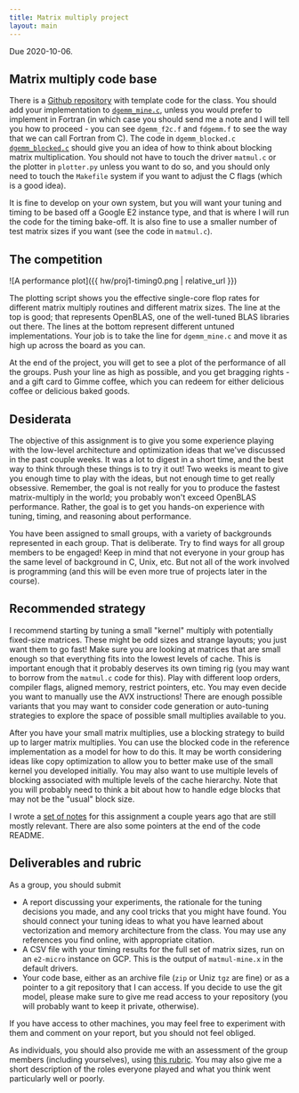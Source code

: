 ```yaml
---
title: Matrix multiply project
layout: main
---
```


Due 2020-10-06.

## Matrix multiply code base

There is a [Github repository](https://github.com/cs5220-f20/matmul-project)
with template code for the class.  You should add your implementation
to
[`dgemm_mine.c`](https://github.com/cs5220-f20/matmul-project/blob/master/dgemm_mine.c),
unless you would prefer to implement in Fortran (in which case you
should send me a note and I will tell you how to proceed - you can see
`dgemm_f2c.f` and `fdgemm.f` to see the way that we can call Fortran
from C).  The code in `dgemm_blocked.c`
[`dgemm_blocked.c`](https://github.com/cs5220-f20/matmul-project/blob/master/dgemm_blocked.c)
should give you an idea of how to think about blocking matrix
multiplication.  You should not have to touch the driver `matmul.c` or
the plotter in `plotter.py` unless you want to do so, and you should
only need to touch the `Makefile` system if you want to adjust the C
flags (which is a good idea).

It is fine to develop on your own system, but you will want your
tuning and timing to be based off a Google E2 instance type, and that
is where I will run the code for the timing bake-off.  It is also fine
to use a smaller number of test matrix sizes if you want (see the code
in `matmul.c`).

## The competition

![A performance plot]({{ hw/proj1-timing0.png | relative_url }})

The plotting script shows you the effective single-core flop rates for
different matrix multiply routines and different matrix sizes.  The
line at the top is good; that represents OpenBLAS, one of the
well-tuned BLAS libraries out there.  The lines at the bottom
represent different untuned implementations.  Your job is to take the
line for `dgemm_mine.c` and move it as high up across the board as you
can.

At the end of the project, you will get to see a plot of the
performance of all the groups.  Push your line as high as possible,
and you get bragging rights - and a gift card to Gimme coffee, which
you can redeem for either delicious coffee or delicious baked goods.

## Desiderata

The objective of this assignment is to give you some experience
playing with the low-level architecture and optimization ideas
that we've discussed in the past couple weeks.  It was a lot to digest
in a short time, and the best way to think through these things is to
try it out!  Two weeks is meant to give you enough time to play with
the ideas, but not enough time to get really obsessive.  Remember, the
goal is not really for you to produce the fastest matrix-multiply in
the world; you probably won't exceed OpenBLAS performance.  Rather,
the goal is to get you hands-on experience with tuning, timing, and
reasoning about performance.

You have been assigned to small groups, with a variety of backgrounds
represented in each group.  That is deliberate.  Try to find ways for
all group members to be engaged!  Keep in mind that not everyone in
your group has the same level of background in C, Unix, etc.  But not
all of the work involved is programming (and this will be even more
true of projects later in the course).

## Recommended strategy

I recommend starting by tuning a small "kernel" multiply with
potentially fixed-size matrices.  These might be odd sizes and strange
layouts; you just want them to go fast!  Make sure you are looking at
matrices that are small enough so that everything fits into the lowest
levels of cache.  This is important enough that it probably deserves
its own timing rig (you may want to borrow from the `matmul.c` code
for this).  Play with different loop orders, compiler flags,
aligned memory, restrict pointers, etc.  You may even decide you want
to manually use the AVX instructions!  There are enough possible
variants that you may want to consider code generation or auto-tuning
strategies to explore the space of possible small multiplies available
to you.

After you have your small matrix multiplies, use a blocking strategy
to build up to larger matrix multiplies.  You can use the blocked code
in the reference implementation as a model for how to do this.  It may
be worth considering ideas like copy optimization to allow you to
better make use of the small kernel you developed initially.  You
may also want to use multiple levels of blocking associated
with multiple levels of the cache hierarchy.  Note that you will
probably need to think a bit about how to handle edge blocks that may
not be the "usual" block size.

I wrote a [set of
notes](https://www.cs.cornell.edu/~bindel/class/cs5220-f11/notes/serial-tuning.pdf)
for this assignment a couple years ago that are still mostly
relevant.  There are also some pointers at the end of the code README.

## Deliverables and rubric

As a group, you should submit

- A report discussing your experiments, the rationale for the tuning
  decisions you made, and any cool tricks that you might have found.
  You should connect your tuning ideas to what you have learned about
  vectorization and memory architecture from the class.
  You may use any references you find online, with appropriate citation.
- A CSV file with your timing results for the full set of matrix
  sizes, run on an `e2-micro` instance on GCP.  This is the output of
  `matmul-mine.x` in the default drivers.
- Your code base, either as an archive file (`zip` or Uniz `tgz` are
  fine) or as a pointer to a git repository that I can access.  If you
  decide to use the git model, please make sure to give me read access
  to your repository (you will probably want to keep it private,
  otherwise).

If you have access to other machines, you may feel free to experiment
with them and comment on your report, but you should not feel obliged.

As individuals, you should also provide me with an assessment of the
group members (including yourselves), using [this
rubric](https://teaching.cornell.edu/resource/example-group-work-rubric).
You may also give me a short description of the roles everyone played
and what you think went particularly well or poorly.
